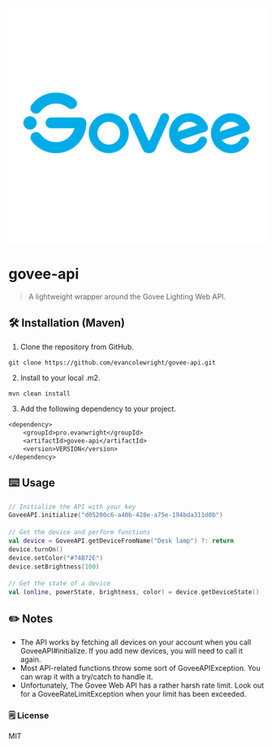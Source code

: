 ![](govee.png)
# govee-api
> A lightweight wrapper around the Govee Lighting Web API.

## 🛠️ Installation (Maven)
1. Clone the repository from GitHub.
```
git clone https://github.com/evancolewright/govee-api.git
```
2. Install to your local .m2.
```
mvn clean install
```
3. Add the following dependency to your project.
```
<dependency>
    <groupId>pro.evanwright</groupId>
    <artifactId>govee-api</artifactId>
    <version>VERSION</version>
</dependency>
```

## ⌨️ Usage
```kotlin
// Initialize the API with your key
GoveeAPI.initialize("d05200c6-a40b-428e-a75e-194bda311d0b")

// Get the device and perform functions
val device = GoveeAPI.getDeviceFromName("Desk lamp") ?: return
device.turnOn()
device.setColor("#74B72E")
device.setBrightness(100)

// Get the state of a device
val (online, powerState, brightness, color) = device.getDeviceState()
```

## ✏️ Notes
- The API works by fetching all devices on your account when you call GoveeAPI#initialize.  If you add new devices, you will need to call it again.
- Most API-related functions throw some sort of GoveeAPIException.  You can wrap it with a try/catch to handle it.
- Unfortunately, The Govee Web API has a rather harsh rate limit.  Look out for a GoveeRateLimitException when your limit has been exceeded.

### 🗒️ License
MIT
